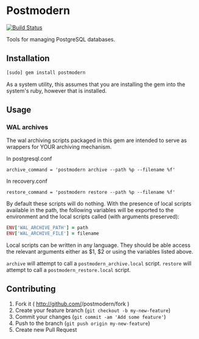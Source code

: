 Postmodern
==========

[![Build Status](https://travis-ci.org/wanelo/postmodern.svg?branch=master)](https://travis-ci.org/wanelo/postmodern)

Tools for managing PostgreSQL databases.

## Installation

```bash
[sudo] gem install postmodern
```

As a system utility, this assumes that you are installing the gem into
the system's ruby, however that is installed.

## Usage

### WAL archives

The wal archiving scripts packaged in this gem are intended to serve as
wrappers for YOUR archiving mechanism.

In postgresql.conf

```
archive_command = 'postmodern archive --path %p --filename %f'
```

In recovery.conf

```
restore_command = 'postmodern restore --path %p --filename %f'
```

By default these scripts will do nothing. With the presence of local
scripts available in the path, the following variables will be
exported to the environment and the local scripts called (with arguments
preserved):

```ruby
ENV['WAL_ARCHIVE_PATH'] = path
ENV['WAL_ARCHIVE_FILE'] = filename
```

Local scripts can be written in any language. They should be able access
the relevant arguments either as $1, $2 or using the variables listed above.

`archive` will attempt to call a `postmodern_archive.local` script.
`restore` will attempt to call a `postmodern_restore.local` script.


## Contributing

1. Fork it ( http://github.com/<my-github-username>/postmodern/fork )
2. Create your feature branch (`git checkout -b my-new-feature`)
3. Commit your changes (`git commit -am 'Add some feature'`)
4. Push to the branch (`git push origin my-new-feature`)
5. Create new Pull Request
